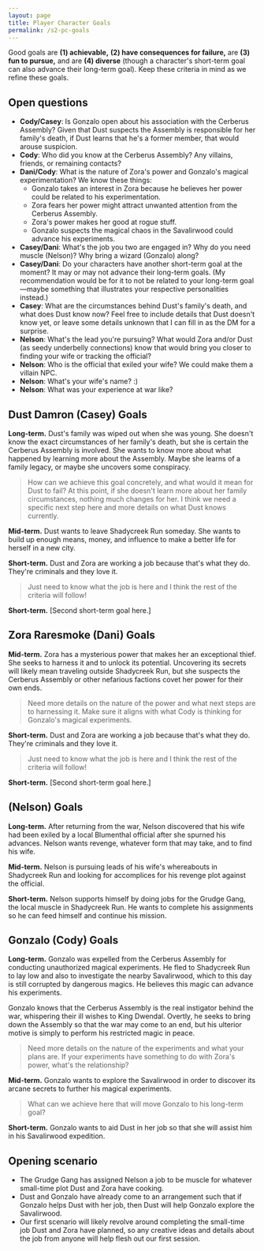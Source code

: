 ```yaml
---
layout: page
title: Player Character Goals
permalink: /s2-pc-goals
---
```

Good goals are **(1) achievable,** **(2) have consequences for failure,** are **(3) fun to pursue,** and are **(4) diverse** (though a character's short-term goal can also advance their long-term goal). Keep these criteria in mind as we refine these goals.

## Open questions
- **Cody/Casey**: Is Gonzalo open about his association with the Cerberus Assembly? Given that Dust suspects the Assembly is responsible for her family's death, if Dust learns that he's a former member, that would arouse suspicion.
- **Cody**: Who did you know at the Cerberus Assembly? Any villains, friends, or remaining contacts?
- **Dani/Cody**: What is the nature of Zora's power and Gonzalo's magical experimentation? We know these things:
  - Gonzalo takes an interest in Zora because he believes her power could be related to his experimentation.
  - Zora fears her power might attract unwanted attention from the Cerberus Assembly.
  - Zora's power makes her good at rogue stuff.
  - Gonzalo suspects the magical chaos in the Savalirwood could advance his experiments.
- **Casey/Dani**: What's the job you two are engaged in? Why do you need muscle (Nelson)? Why bring a wizard (Gonzalo) along?
- **Casey/Dani**: Do your characters have another short-term goal at the moment? It may or may not advance their long-term goals. (My recommendation would be for it to not be related to your long-term goal—maybe something that illustrates your respective personalities instead.)
- **Casey**: What are the circumstances behind Dust's family's death, and what does Dust know now? Feel free to include details that Dust doesn't know yet, or leave some details unknown that I can fill in as the DM for a surprise.
- **Nelson**: What's the lead you're pursuing? What would Zora and/or Dust (as seedy underbelly connections) know that would bring you closer to finding your wife or tracking the official?
- **Nelson**: Who is the official that exiled your wife? We could make them a villain NPC.
- **Nelson**: What's your wife's name? :)
- **Nelson**: What was your experience at war like?

## Dust Damron (Casey) Goals
**Long-term.** Dust's family was wiped out when she was young. She doesn't know the exact circumstances of her family's death, but she is certain the Cerberus Assembly is involved. She wants to know more about what happened by learning more about the Assembly. Maybe she learns of a family legacy, or maybe she uncovers some conspiracy.

> How can we achieve this goal concretely, and what would it mean for Dust to fail? At this point, if she doesn't learn more about her family circumstances, nothing much changes for her. I think we need a specific next step here and more details on what Dust knows currently.

**Mid-term.** Dust wants to leave Shadycreek Run someday. She wants to build up enough means, money, and influence to make a better life for herself in a new city.

**Short-term.** Dust and Zora are working a job because that's what they do. They're criminals and they love it.

> Just need to know what the job is here and I think the rest of the criteria will follow!

**Short-term.** [Second short-term goal here.]

## Zora Raresmoke (Dani) Goals
**Mid-term.** Zora has a mysterious power that makes her an exceptional thief. She seeks to harness it and to unlock its potential. Uncovering its secrets will likely mean traveling outside Shadycreek Run, but she suspects the Cerberus Assembly or other nefarious factions covet her power for their own ends.

> Need more details on the nature of the power and what next steps are to harnessing it. Make sure it aligns with what Cody is thinking for Gonzalo's magical experiments.

**Short-term.** Dust and Zora are working a job because that's what they do. They're criminals and they love it.

> Just need to know what the job is here and I think the rest of the criteria will follow!

**Short-term.** [Second short-term goal here.]

## (Nelson) Goals
**Long-term.** After returning from the war, Nelson discovered that his wife had been exiled by a local Blumenthal official after she spurned his advances. Nelson wants revenge, whatever form that may take, and to find his wife.

**Mid-term.** Nelson is pursuing leads of his wife's whereabouts in Shadycreek Run and looking for accomplices for his revenge plot against the official.

**Short-term.** Nelson supports himself by doing jobs for the Grudge Gang, the local muscle in Shadycreek Run. He wants to complete his assignments so he can feed himself and continue his mission.

## Gonzalo (Cody) Goals
**Long-term.** Gonzalo was expelled from the Cerberus Assembly for conducting unauthorized magical experiments. He fled to Shadycreek Run to lay low and also to investigate the nearby Savalirwood, which to this day is still corrupted by dangerous magics. He believes this magic can advance his experiments.

Gonzalo knows that the Cerberus Assembly is the real instigator behind the war, whispering their ill wishes to King Dwendal. Overtly, he seeks to bring down the Assembly so that the war may come to an end, but his ulterior motive is simply to perform his restricted magic in peace.

> Need more details on the nature of the experiments and what your plans are. If your experiments have something to do with Zora's power, what's the relationship?

**Mid-term.** Gonzalo wants to explore the Savalirwood in order to discover its arcane secrets to further his magical experiments.

> What can we achieve here that will move Gonzalo to his long-term goal?

**Short-term.** Gonzalo wants to aid Dust in her job so that she will assist him in his Savalirwood expedition.

## Opening scenario
- The Grudge Gang has assigned Nelson a job to be muscle for whatever small-time plot Dust and Zora have cooking.
- Dust and Gonzalo have already come to an arrangement such that if Gonzalo helps Dust with her job, then Dust will help Gonzalo explore the Savalirwood.
- Our first scenario will likely revolve around completing the small-time job Dust and Zora have planned, so any creative ideas and details about the job from anyone will help flesh out our first session.
